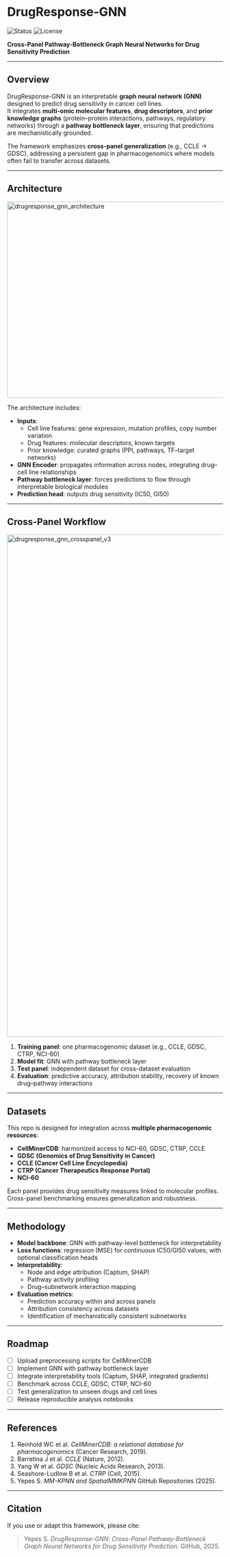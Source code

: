 # DrugResponse-GNN
![Status](https://img.shields.io/badge/Status-In%20Progress-yellow)
![License](https://img.shields.io/badge/License-MIT-green)

**Cross-Panel Pathway-Bottleneck Graph Neural Networks for Drug Sensitivity Prediction**

---

## Overview
DrugResponse-GNN is an interpretable **graph neural network (GNN)** designed to predict drug sensitivity in cancer cell lines.  
It integrates **multi-omic molecular features**, **drug descriptors**, and **prior knowledge graphs** (protein–protein interactions, pathways, regulatory networks) through a **pathway bottleneck layer**, ensuring that predictions are mechanistically grounded.  

The framework emphasizes **cross-panel generalization** (e.g., CCLE → GDSC), addressing a persistent gap in pharmacogenomics where models often fail to transfer across datasets.

---

## Architecture
<img width="940" height="457" alt="drugresponse_gnn_architecture" src="https://github.com/user-attachments/assets/21239a41-9232-425c-9226-0fc1068eda10" />

The architecture includes:
- **Inputs**:  
  - Cell line features: gene expression, mutation profiles, copy number variation  
  - Drug features: molecular descriptors, known targets  
  - Prior knowledge: curated graphs (PPI, pathways, TF–target networks)  
- **GNN Encoder**: propagates information across nodes, integrating drug–cell line relationships  
- **Pathway bottleneck layer**: forces predictions to flow through interpretable biological modules  
- **Prediction head**: outputs drug sensitivity (IC50, GI50)  

---

## Cross-Panel Workflow
<img width="3270" height="1170" alt="drugresponse_gnn_crosspanel_v3" src="https://github.com/user-attachments/assets/117adac8-3f04-430d-8da8-66101461c018" />

1. **Training panel**: one pharmacogenomic dataset (e.g., CCLE, GDSC, CTRP, NCI-60)  
2. **Model fit**: GNN with pathway bottleneck layer  
3. **Test panel**: independent dataset for cross-dataset evaluation  
4. **Evaluation**: predictive accuracy, attribution stability, recovery of known drug–pathway interactions  

---

## Datasets
This repo is designed for integration across **multiple pharmacogenomic resources**:  
- **CellMinerCDB**: harmonized access to NCI-60, GDSC, CTRP, CCLE  
- **GDSC (Genomics of Drug Sensitivity in Cancer)**  
- **CCLE (Cancer Cell Line Encyclopedia)**  
- **CTRP (Cancer Therapeutics Response Portal)**  
- **NCI-60**  

Each panel provides drug sensitivity measures linked to molecular profiles. Cross-panel benchmarking ensures generalization and robustness.

---

## Methodology
- **Model backbone**: GNN with pathway-level bottleneck for interpretability  
- **Loss functions**: regression (MSE) for continuous IC50/GI50 values, with optional classification heads  
- **Interpretability**:  
  - Node and edge attribution (Captum, SHAP)  
  - Pathway activity profiling  
  - Drug–subnetwork interaction mapping  
- **Evaluation metrics**:  
  - Prediction accuracy within and across panels  
  - Attribution consistency across datasets  
  - Identification of mechanistically consistent subnetworks  

---

## Roadmap
- [ ] Upload preprocessing scripts for CellMinerCDB  
- [ ] Implement GNN with pathway bottleneck layer  
- [ ] Integrate interpretability tools (Captum, SHAP, integrated gradients)  
- [ ] Benchmark across CCLE, GDSC, CTRP, NCI-60  
- [ ] Test generalization to unseen drugs and cell lines  
- [ ] Release reproducible analysis notebooks  

---

## References
1. Reinhold WC et al. *CellMinerCDB: a relational database for pharmacogenomics* (Cancer Research, 2019).  
2. Barretina J et al. *CCLE* (Nature, 2012).  
3. Yang W et al. *GDSC* (Nucleic Acids Research, 2013).  
4. Seashore-Ludlow B et al. *CTRP* (Cell, 2015).  
5. Yepes S. *MM-KPNN and SpatialMMKPNN* GitHub Repositories (2025).  

---

## Citation
If you use or adapt this framework, please cite:

> Yepes S. *DrugResponse-GNN: Cross-Panel Pathway-Bottleneck Graph Neural Networks for Drug Sensitivity Prediction*. GitHub, 2025.
